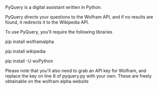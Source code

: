 PyQuery is a digital assistant written in Python.

PyQuery directs your questions to the Wolfram API, and if no results are found, it redirects it to the Wikipedia API.

To use PyQuery, you'll require the following libraries

pip install wolframalpha

pip install wikipedia

pip install -U wxPython

Please note that you'll also need to grab an API key for Wolfram, and replace the key on line 8 of pyquery.py with your own. These are freely obtainable on the wolfram alpha website
